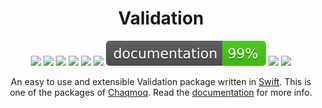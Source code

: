 <div align="center">
    <h1>Validation</h1>
    <p>
        <a href="https://swift.org/download/#releases"><img src="https://img.shields.io/badge/swift-5.3+-brightgreen.svg" /></a>
        <a href="https://github.com/chaqmoq/validation/blob/master/LICENSE/"><img src="https://img.shields.io/badge/license-MIT-brightgreen.svg" /></a>
        <a href="https://github.com/chaqmoq/validation/actions"><img src="https://github.com/chaqmoq/validation/workflows/ci/badge.svg" /></a>
        <a href="https://www.codacy.com/gh/chaqmoq/validation/dashboard?utm_source=github.com&amp;utm_medium=referral&amp;utm_content=chaqmoq/validation&amp;utm_campaign=Badge_Grade"><img src="https://app.codacy.com/project/badge/Grade/42453f7665094aaaa44fc2d3836090ac" /></a>
        <a href="https://codecov.io/gh/chaqmoq/validation"><img src="https://codecov.io/gh/chaqmoq/validation/branch/master/graph/badge.svg?token=MSOL621519" /></a>
        <a href="https://sonarcloud.io/project/overview?id=chaqmoq_validation"><img src="https://sonarcloud.io/api/project_badges/measure?project=chaqmoq_validation&metric=alert_status" /></a>
        <a href="https://chaqmoq.dev/validation/"><img src="https://github.com/chaqmoq/validation/raw/gh-pages/badge.svg" /></a>
        <a href="https://github.com/chaqmoq/validation/blob/master/CONTRIBUTING.md"><img src="https://img.shields.io/badge/contributing-guide-brightgreen.svg" /></a>
        <a href="https://twitter.com/chaqmoqdev"><img src="https://img.shields.io/badge/twitter-chaqmoqdev-brightgreen.svg" /></a>
    </p>
    <p>An easy to use and extensible Validation package written in <a href="https://swift.org">Swift</a>. This is one of the packages of <a href="https://chaqmoq.dev">Chaqmoq</a>. Read the <a href="https://docs.chaqmoq.dev">documentation</a> for more info.</p>
</div>
